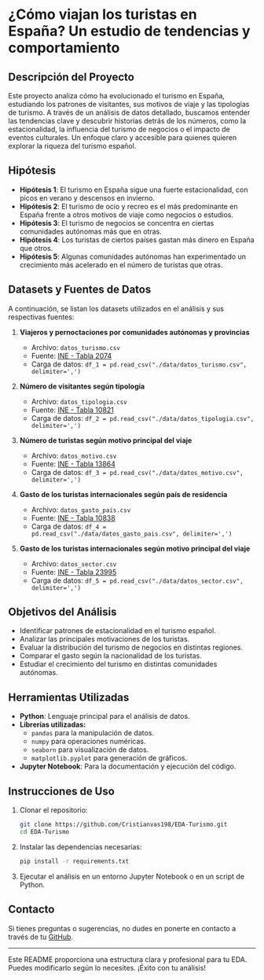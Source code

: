 # ¿Cómo viajan los turistas en España? Un estudio de tendencias y comportamiento

## Descripción del Proyecto
Este proyecto analiza cómo ha evolucionado el turismo en España, estudiando los patrones de visitantes, sus motivos de viaje y las tipologías de turismo. A través de un análisis de datos detallado, buscamos entender las tendencias clave y descubrir historias detrás de los números, como la estacionalidad, la influencia del turismo de negocios o el impacto de eventos culturales. Un enfoque claro y accesible para quienes quieren explorar la riqueza del turismo español.

## Hipótesis
- **Hipótesis 1**: El turismo en España sigue una fuerte estacionalidad, con picos en verano y descensos en invierno.
- **Hipótesis 2**: El turismo de ocio y recreo es el más predominante en España frente a otros motivos de viaje como negocios o estudios.
- **Hipótesis 3**: El turismo de negocios se concentra en ciertas comunidades autónomas más que en otras.
- **Hipótesis 4**: Los turistas de ciertos países gastan más dinero en España que otros.
- **Hipótesis 5**: Algunas comunidades autónomas han experimentado un crecimiento más acelerado en el número de turistas que otras.

## Datasets y Fuentes de Datos
A continuación, se listan los datasets utilizados en el análisis y sus respectivas fuentes:

1. **Viajeros y pernoctaciones por comunidades autónomas y provincias**  
   - Archivo: `datos_turismo.csv`  
   - Fuente: [INE - Tabla 2074](https://www.ine.es/jaxiT3/Tabla.htm?t=2074)  
   - Carga de datos: `df_1 = pd.read_csv("./data/datos_turismo.csv", delimiter=',')`

2. **Número de visitantes según tipología**  
   - Archivo: `datos_tipologia.csv`  
   - Fuente: [INE - Tabla 10821](https://www.ine.es/jaxiT3/Tabla.htm?t=10821)  
   - Carga de datos: `df_2 = pd.read_csv("./data/datos_tipologia.csv", delimiter=',')`

3. **Número de turistas según motivo principal del viaje**  
   - Archivo: `datos_motivo.csv`  
   - Fuente: [INE - Tabla 13864](https://www.ine.es/jaxiT3/Tabla.htm?t=13864)  
   - Carga de datos: `df_3 = pd.read_csv("./data/datos_motivo.csv", delimiter=',')`

4. **Gasto de los turistas internacionales según país de residencia**  
   - Archivo: `datos_gasto_pais.csv`  
   - Fuente: [INE - Tabla 10838](https://www.ine.es/jaxiT3/Tabla.htm?t=10838)  
   - Carga de datos: `df_4 = pd.read_csv("./data/datos_gasto_pais.csv", delimiter=',')`

5. **Gasto de los turistas internacionales según motivo principal del viaje**  
   - Archivo: `datos_sector.csv`  
   - Fuente: [INE - Tabla 23995](https://www.ine.es/jaxiT3/Tabla.htm?t=23995)  
   - Carga de datos: `df_5 = pd.read_csv("./data/datos_sector.csv", delimiter=',')`

## Objetivos del Análisis
- Identificar patrones de estacionalidad en el turismo español.
- Analizar las principales motivaciones de los turistas.
- Evaluar la distribución del turismo de negocios en distintas regiones.
- Comparar el gasto según la nacionalidad de los turistas.
- Estudiar el crecimiento del turismo en distintas comunidades autónomas.

## Herramientas Utilizadas
- **Python**: Lenguaje principal para el análisis de datos.
- **Librerías utilizadas:**
  - `pandas` para la manipulación de datos.
  - `numpy` para operaciones numéricas.
  - `seaborn` para visualización de datos.
  - `matplotlib.pyplot` para generación de gráficos.
- **Jupyter Notebook**: Para la documentación y ejecución del código.

## Instrucciones de Uso
1. Clonar el repositorio:
   ```bash
   git clone https://github.com/Cristianvas198/EDA-Turismo.git
   cd EDA-Turismo
   ```
2. Instalar las dependencias necesarias:
   ```bash
   pip install -r requirements.txt
   ```
3. Ejecutar el análisis en un entorno Jupyter Notebook o en un script de Python.

## Contacto
Si tienes preguntas o sugerencias, no dudes en ponerte en contacto a través de tu [GitHub](https://github.com/Cristianvas198/EDA-Turismo).

---
Este README proporciona una estructura clara y profesional para tu EDA. Puedes modificarlo según lo necesites. ¡Éxito con tu análisis!



